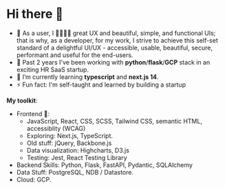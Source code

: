 # Hi there 👋 

- 🌟 As a user, I 💛💛💛💛 great UX and beautiful, simple, and functional UIs; that is why, as a developer, for my work, I strive to achieve this self-set standard of a delightful UI/UX - accessible, usable, beautiful, secure, performant and useful for the end-users.
- 🔭 Past 2 years I've been working with **python**/**flask**/**GCP** stack in an exciting HR SaaS startup.
- 🌱 I’m currently learning **typescript** and **next.js 14**.
- ⚡ Fun fact: I'm self-taught and learned by building a startup

**My toolkit**: 

- Frontend 💛:
  - JavaScript, React, CSS, SCSS, Tailwind CSS, semantic HTML, accessiblity (WCAG)
  - Exploring: Next.js, TypeScript.
  - Old stuff: jQuery, Backbone.js
  - Data visualization: Highcharts, D3.js
  - Testing: Jest, React Testing Library
- Backend Skills: Python, Flask, FastAPI, Pydantic, SQLAlchemy
- Data Stuff: PostgreSQL, NDB / Datastore.
- Cloud: GCP.

